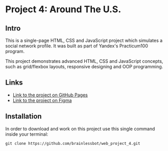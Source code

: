 # Project 4: Around The U.S.

## Intro

This is a single-page HTML, CSS and JavaScript project which simulates a social network profile. It was built as part of Yandex's Practicum100 program.

 This project demonstrates advanced HTML, CSS and JavaScript concepts, such as grid/flexbox layouts, responsive designing and OOP programming.

## Links

* [Link to the project on GitHub Pages](https://brainlessbot.github.io/web_project_4/)
* [Link to the project on Figma](https://www.figma.com/file/SurN1jaeEQIhuZEDMhmWWf/Sprint-4-Around-The-U.S.-desktop-mobile?node-id=0%3A1)

## Installation

In order to download and work on this project use this single command inside your terminal:

`git clone https://github.com/brainlessbot/web_project_4.git`
